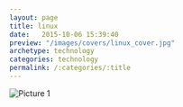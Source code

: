 ```yaml
---
layout: page
title: linux
date:   2015-10-06 15:39:40
preview: "/images/covers/linux_cover.jpg"
archetype: technology
categories: technology
permalink: /:categories/:title
---
```


![Picture 1]()
